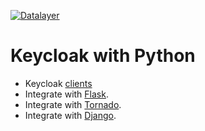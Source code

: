 [![Datalayer](https://docs.datalayer.io/logo/datalayer-25.svg)](https://datalayer.io)

# Keycloak with Python

+ Keycloak [clients](./client)
+ Integrate with [Flask](./flask).
+ Integrate with [Tornado](./tornado).
+ Integrate with [Django](https://medium.com/@sairamkrish/keycloak-integration-part-3-integration-with-python-django-backend-5dac3b4a8e4e).
